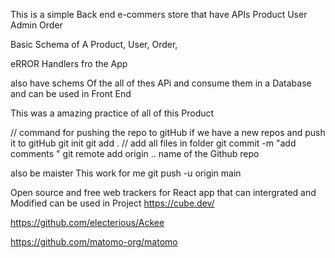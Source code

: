 This is a simple Back end e-commers store that have
APIs
 Product
 User
 Admin
 Order

Basic Schema of A 
Product,
User,
Order,

eRROR Handlers fro the App

 also have schems Of the all of thes APi and consume them in a Database and can be used in Front End 

This was a amazing practice of all of this Product

// command for pushing the repo to gitHub
if we have a new repos and push it to gitHub
git init
git add .  // add all files in folder
git commit -m "add comments "
git remote add origin .. name of the Github repo 

also be maister
This work for me
git push -u origin main

Open source and free web trackers for React app that can intergrated and Modified can be used in Project
https://cube.dev/

https://github.com/electerious/Ackee

https://github.com/matomo-org/matomo
